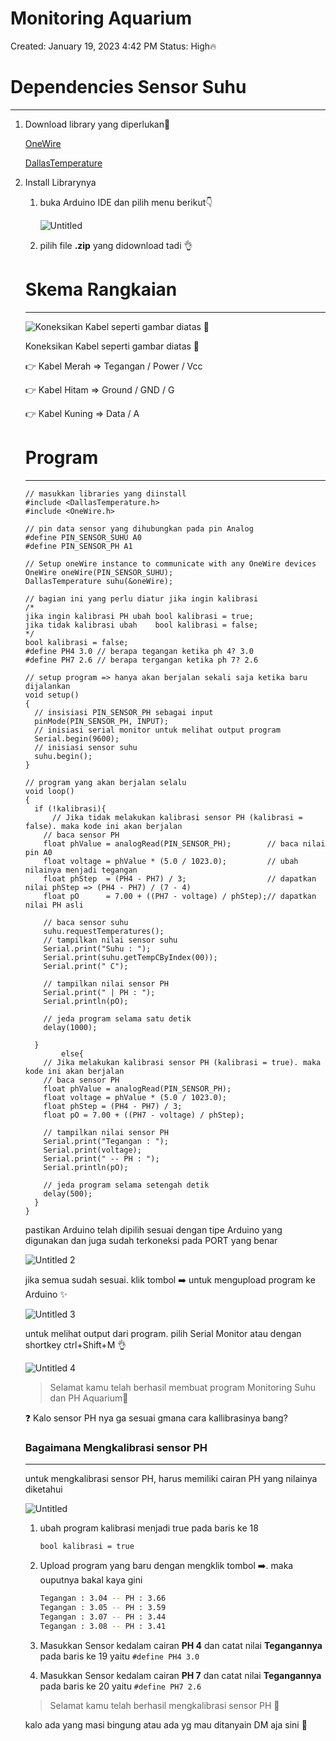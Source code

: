 # Monitoring Aquarium

Created: January 19, 2023 4:42 PM
Status: High🔥

# Dependencies Sensor Suhu

---

1. Download library yang diperlukan🔻
    
    [OneWire](https://www.arduinolibraries.info/libraries/one-wire)
    
    [DallasTemperature](https://www.arduinolibraries.info/libraries/dallas-temperature)
    
2. Install Librarynya
    1. buka Arduino IDE dan pilih menu berikut👇
   
        ![Untitled](https://user-images.githubusercontent.com/89723505/213875396-a4173938-72fa-40af-a12d-070f643de43a.png)
       
    2. pilih file **.zip** yang didownload tadi 👌 
    
    # Skema Rangkaian
    
    ---
    
    ![Koneksikan Kabel seperti gambar diatas 🤟](https://user-images.githubusercontent.com/89723505/213875427-492fe2cb-a5cb-41c7-8b46-23cdb4090070.png)
    
    Koneksikan Kabel seperti gambar diatas 🤟
    
    👉 Kabel Merah  ⇒ Tegangan / Power / Vcc
    
    👉 Kabel Hitam   ⇒ Ground / GND / G
    
    👉 Kabel Kuning ⇒ Data / A
    
    # Program
    
    ---
    
    ```arduino
    // masukkan libraries yang diinstall
    #include <DallasTemperature.h>
    #include <OneWire.h>
    
    // pin data sensor yang dihubungkan pada pin Analog
    #define PIN_SENSOR_SUHU A0
    #define PIN_SENSOR_PH A1
    
    // Setup oneWire instance to communicate with any OneWire devices
    OneWire oneWire(PIN_SENSOR_SUHU);
    DallasTemperature suhu(&oneWire);
    
    // bagian ini yang perlu diatur jika ingin kalibrasi
    /*
    jika ingin kalibrasi PH ubah bool kalibrasi = true;
    jika tidak kalibrasi ubah    bool kalibrasi = false;
    */
    bool kalibrasi = false;
    #define PH4 3.0 // berapa tegangan ketika ph 4? 3.0
    #define PH7 2.6 // berapa tergangan ketika ph 7? 2.6
    
    // setup program => hanya akan berjalan sekali saja ketika baru dijalankan
    void setup()
    {
      // insisiasi PIN_SENSOR_PH sebagai input
      pinMode(PIN_SENSOR_PH, INPUT);
      // inisiasi serial monitor untuk melihat output program
      Serial.begin(9600);
      // inisiasi sensor suhu
      suhu.begin();
    }
    
    // program yang akan berjalan selalu
    void loop()
    {
      if (!kalibrasi){
    	  // Jika tidak melakukan kalibrasi sensor PH (kalibrasi = false). maka kode ini akan berjalan
        // baca sensor PH
        float phValue = analogRead(PIN_SENSOR_PH);        // baca nilai pin A0
        float voltage = phValue * (5.0 / 1023.0);         // ubah nilainya menjadi tegangan
        float phStep  = (PH4 - PH7) / 3;                  // dapatkan nilai phStep => (PH4 - PH7) / (7 - 4)
        float pO      = 7.00 + ((PH7 - voltage) / phStep);// dapatkan nilai PH asli
    
        // baca sensor suhu
        suhu.requestTemperatures();
        // tampilkan nilai sensor suhu
        Serial.print("Suhu : ");
        Serial.print(suhu.getTempCByIndex(00));
        Serial.print(" C");
    
        // tampilkan nilai sensor PH
        Serial.print(" | PH : ");
        Serial.println(pO);
    
        // jeda program selama satu detik
        delay(1000);
    
      }
    		else{
        // Jika melakukan kalibrasi sensor PH (kalibrasi = true). maka kode ini akan berjalan
        // baca sensor PH
        float phValue = analogRead(PIN_SENSOR_PH);
        float voltage = phValue * (5.0 / 1023.0);
        float phStep = (PH4 - PH7) / 3;
        float pO = 7.00 + ((PH7 - voltage) / phStep);
    
        // tampilkan nilai sensor PH
        Serial.print("Tegangan : ");
        Serial.print(voltage);
        Serial.print(" -- PH : ");
        Serial.println(pO);
    
        // jeda program selama setengah detik
        delay(500);
      }
    }
    ```
    
    pastikan Arduino telah dipilih sesuai dengan tipe Arduino yang digunakan dan juga sudah terkoneksi pada PORT yang benar
    
    ![Untitled 2](https://user-images.githubusercontent.com/89723505/213875479-3b9d10a7-1b60-4ab4-92b9-ba1a870fdd2f.png)
    
    jika semua sudah sesuai. klik tombol ➡️ untuk mengupload program ke Arduino ✨
    
    ![Untitled 3](https://user-images.githubusercontent.com/89723505/213875492-f0b99bc5-1f0d-4225-834e-4b28f950f2e4.png)
    
    untuk melihat output dari program. pilih Serial Monitor atau dengan shortkey ctrl+Shift+M 👌
    
    ![Untitled 4](https://user-images.githubusercontent.com/89723505/213875497-8e078ea2-3dd2-41b9-b311-0b93218a21c9.png)
    
    > Selamat kamu telah berhasil membuat program Monitoring Suhu dan PH Aquarium🎉
    > 
    
    <aside>
    ❓ Kalo sensor PH nya ga sesuai gmana cara kallibrasinya bang?
    
    </aside>
    
    ### Bagaimana Mengkalibrasi sensor PH
    
    ---
    
    untuk mengkalibrasi sensor PH, harus memiliki cairan PH yang nilainya diketahui 
    
    ![Untitled](https://user-images.githubusercontent.com/89723505/213875512-8880c935-fe5c-440e-9662-02ee11766320.jpeg)
    
    1. ubah program kalibrasi menjadi true pada baris ke 18
        
        `bool kalibrasi = true`
        
    2. Upload program yang baru dengan mengklik tombol ➡️. maka ouputnya bakal kaya gini
        
        ```bash
        Tegangan : 3.04 -- PH : 3.66
        Tegangan : 3.05 -- PH : 3.59
        Tegangan : 3.07 -- PH : 3.44
        Tegangan : 3.08 -- PH : 3.41
        ```
        
    3. Masukkan Sensor kedalam cairan **PH 4** dan catat nilai **Tegangannya** pada baris ke 19 yaitu `#define PH4 3.0`
    4. Masukkan Sensor kedalam cairan **PH 7** dan catat nilai **Tegangannya** pada baris ke 20 yaitu `#define PH7 2.6`
    
    > Selamat kamu telah berhasil mengkalibrasi sensor PH 🎉
    > 
    
    
    kalo ada yang masi bingung atau ada yg mau ditanyain DM aja sini 🤙
    
    [](https://www.instagram.com/allailqadrillah_)
